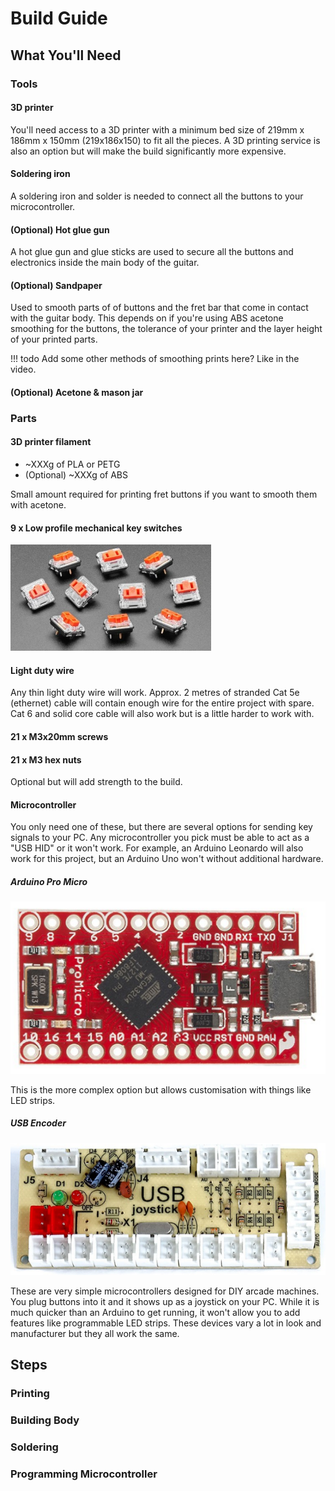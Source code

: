 # Build Guide

## What You'll Need

### Tools

#### 3D printer
You'll need access to a 3D printer with a minimum bed size of 219mm x 186mm x 150mm (219x186x150) to fit all the pieces. A 3D printing service is also an option but will make the build significantly more expensive.

#### Soldering iron
A soldering iron and solder is needed to connect all the buttons to your microcontroller.

#### (Optional) Hot glue gun
A hot glue gun and glue sticks are used to secure all the buttons and electronics inside the main body of the guitar.

#### (Optional) Sandpaper
Used to smooth parts of of buttons and the fret bar that come in contact with the guitar body. This depends on if you're using ABS acetone smoothing for the buttons, the tolerance of your printer and the layer height of your printed parts.

!!! todo
    Add some other methods of smoothing prints here? Like in the video.

#### (Optional) Acetone & mason jar

### Parts

#### 3D printer filament
- ~XXXg of PLA or PETG
- (Optional) ~XXXg of ABS

Small amount required for printing fret buttons if you want to smooth them with acetone.

#### 9 x Low profile mechanical key switches
![Mechanical Switches](Images/KailhMechanicalSwitches.png)

#### Light duty wire  
Any thin light duty wire will work. Approx. 2 metres of stranded Cat 5e (ethernet) cable will contain enough wire for the entire project with spare. Cat 6 and solid core cable will also work but is a little harder to work with.

#### 21 x M3x20mm screws

#### 21 x M3 hex nuts  
Optional but will add strength to the build.

#### Microcontroller
You only need one of these, but there are several options for sending key signals to your PC. Any microcontroller you pick must be able to act as a "USB HID" or it won't work. For example, an Arduino Leonardo will also work for this project, but an Arduino Uno won't without additional hardware.

##### Arduino Pro Micro  
![Arduino Pro Micro](Images/ArduinoProMicro.png)  

This is the more complex option but allows customisation with things like LED strips.

##### USB Encoder
![USB Encoder](Images/USBEncoder.png)

These are very simple microcontrollers designed for DIY arcade machines. You plug buttons into it and it shows up as a joystick on your PC. While it is much quicker than an Arduino to get running, it won't allow you to add features like programmable LED strips. These devices vary a lot in look and manufacturer but they all work the same.

## Steps

### Printing

### Building Body

### Soldering

### Programming Microcontroller
